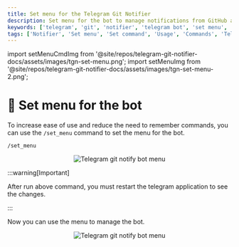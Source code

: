 ```yaml
---
title: Set menu for the Telegram Git Notifier
description: Set menu for the bot to manage notifications from GitHub and GitLab. Use the /set_menu command to set the menu for the bot. Get the welcome message and set the menu for the bot.
keywords: ['telegram', 'git', 'notifier', 'telegram bot', 'set menu', 'set menu command', 'set menu for bot', 'set menu for telegram bot', 'telegram git notifier usage']
tags: ['Notifier', 'Set menu', 'Set command', 'Usage', 'Commands', 'Telegram Git Notifier Commands', 'Telegram bot', 'Support']
---
```


<head>
  <meta name="robots" content="index,follow" />
  <meta name="author" content="CSlant" />
  <link rel="canonical" data-rh="true" href="/telegram-git-notifier/usage/set_menu" />
</head>

import setMenuCmdImg from '@site/repos/telegram-git-notifier-docs/assets/images/tgn-set-menu.png';
import setMenuImg from '@site/repos/telegram-git-notifier-docs/assets/images/tgn-set-menu-2.png';

# 📃 Set menu for the bot

To increase ease of use and reduce the need to remember commands, you can use the `/set_menu` command to set the menu
for the bot.

```textmate
/set_menu
```

<p align="center">
  <img src={setMenuCmdImg} alt="Telegram git notify bot menu" />
</p>

:::warning[Important]

After run above command, you must restart the telegram application to see the changes.

:::

Now you can use the menu to manage the bot.

<p align="center">
  <img src={setMenuImg} alt="Telegram git notify bot menu" />
</p>

